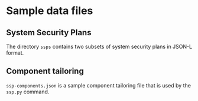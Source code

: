 # Sample data files

## System Security Plans

The directory `ssps` contains two subsets of system security plans in JSON-L format.

## Component tailoring

`ssp-components.json` is a sample component tailoring file that is
used by the `ssp.py` command.
